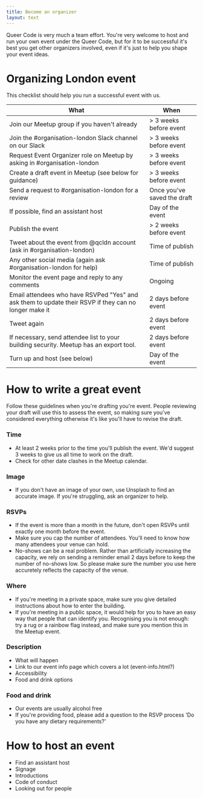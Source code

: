 ```yaml
---
title: Become an organizer
layout: text
---
```



Queer Code is very much a team effort. You're very welcome to host and run your own event under the Queer Code, but for it to be successful it's best you get other organizers involved, even if it's just to help you shape your event ideas.

# Organizing London event

This checklist should help you run a successful event with us.

| What | When |
| ---- | ---- |
| Join our Meetup group if you haven't already | > 3 weeks before event |
| Join the #organisation-london Slack channel on our Slack | > 3 weeks before event |
| Request Event Organizer role on Meetup by asking in #organisation-london | > 3 weeks before event |
| Create a draft event in Meetup (see below for guidance) | > 3 weeks before event |
| Send a request to #organisation-london for a review | Once you've saved the draft |
| If possible, find an assistant host | Day of the event |
| Publish the event | > 2 weeks before event |
| Tweet about the event from @qcldn account (ask in #organisation-london) | Time of publish |
| Any other social media (again ask #organisation-london for help) | Time of publish |
| Monitor the event page and reply to any comments | Ongoing |
| Email attendees who have RSVPed "Yes" and ask them to update their RSVP if they can no longer make it | 2 days before event |
| Tweet again | 2 days before event |
| If necessary, send attendee list to your building security. Meetup has an export tool. | 2 days before event |
| Turn up and host (see below) | Day of the event |

# How to write a great event

Follow these guidelines when you're drafting you're event. People reviewing your draft will use this to assess the event, so making sure you've considered everything otherwise it's like you'll have to revise the draft.

### Time
 * At least 2 weeks prior to the time you'll publish the event. We'd suggest 3 weeks to give us all time to work on the draft.
 * Check for other date clashes in the Meetup calendar.

### Image
 * If you don't have an image of your own, use Unsplash to find an accurate image. If you're struggling, ask an organizer to help.

### RSVPs
 * If the event is more than a month in the future, don't open RSVPs until exactly one month before the event.
 * Make sure you cap the number of attendees. You'll need to know how many attendees your venue can hold.
 * No-shows can be a real problem. Rather than artificially increasing the capacity, we rely on sending a reminder email 2 days before to keep the number of no-shows low. So please make sure the number you use here accuretely reflects the capacity of the venue.

### Where
 * If you're meeting in a private space, make sure you give detailed instructions about how to enter the building.
 * If you're meeting in a public space, it would help for you to have an easy way that people that can identify you. Recognising you is not enough: try a rug or a rainbow flag instead, and make sure you mention this in the Meetup event.

### Description
 * What will happen
 * Link to our event info page which covers a lot (event-info.html?)
 * Accessibility
 * Food and drink options


### Food and drink
 * Our events are usually alcohol free
 * If you're providing food, please add a question to the RSVP process 'Do you have any dietary requirements?'

# How to host an event

 * Find an assistant host
 * Signage
 * Introductions
 * Code of conduct
 * Looking out for people
